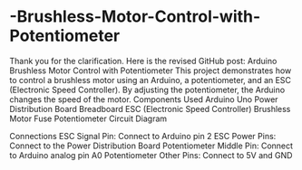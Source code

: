 # -Brushless-Motor-Control-with-Potentiometer
 Thank you for the clarification. Here is the revised GitHub post:  Arduino Brushless Motor Control with Potentiometer This project demonstrates how to control a brushless motor using an Arduino, a potentiometer, and an ESC (Electronic Speed Controller). By adjusting the potentiometer, the Arduino changes the speed of the motor.
Components Used
Arduino Uno
Power Distribution Board
Breadboard
ESC (Electronic Speed Controller)
Brushless Motor
Fuse
Potentiometer
Circuit Diagram

Connections
ESC Signal Pin: Connect to Arduino pin 2
ESC Power Pins: Connect to the Power Distribution Board
Potentiometer Middle Pin: Connect to Arduino analog pin A0
Potentiometer Other Pins: Connect to 5V and GND

